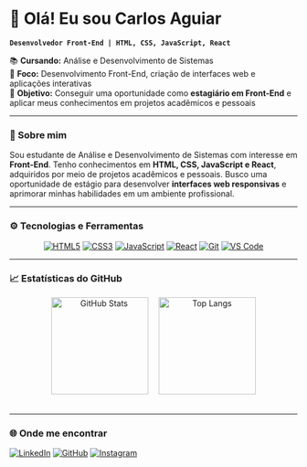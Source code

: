 # 👋 Olá! Eu sou Carlos Aguiar  

**`Desenvolvedor Front-End | HTML, CSS, JavaScript, React`**  

📚 **Cursando:** Análise e Desenvolvimento de Sistemas  
🚀 **Foco:** Desenvolvimento Front-End, criação de interfaces web e aplicações interativas  
🎯 **Objetivo:** Conseguir uma oportunidade como **estagiário em Front-End** e aplicar meus conhecimentos em projetos acadêmicos e pessoais  

---

### 📝 Sobre mim  
Sou estudante de Análise e Desenvolvimento de Sistemas com interesse em **Front-End**. Tenho conhecimentos em **HTML, CSS, JavaScript e React**, adquiridos por meio de projetos acadêmicos e pessoais. Busco uma oportunidade de estágio para desenvolver **interfaces web responsivas** e aprimorar minhas habilidades em um ambiente profissional.  

---

### ⚙️ Tecnologias e Ferramentas  

<div align="center">

[![HTML5](https://img.shields.io/badge/HTML5-E34F26?style=for-the-badge&logo=html5&logoColor=white)](https://developer.mozilla.org/docs/Web/HTML/HTML5) 
[![CSS3](https://img.shields.io/badge/CSS3-1572B6?style=for-the-badge&logo=css3&logoColor=white)](https://developer.mozilla.org/docs/Web/CSS) 
[![JavaScript](https://img.shields.io/badge/JavaScript-F7DF1E?style=for-the-badge&logo=javascript&logoColor=black)](https://developer.mozilla.org/docs/Web/JavaScript) 
[![React](https://img.shields.io/badge/React-61DAFB?style=for-the-badge&logo=react&logoColor=black)](https://reactjs.org/) 
[![Git](https://img.shields.io/badge/Git-F05032?style=for-the-badge&logo=git&logoColor=white)](https://git-scm.com/) 
[![VS Code](https://img.shields.io/badge/VS%20Code-007ACC?style=for-the-badge&logo=visual-studio-code&logoColor=white)](https://code.visualstudio.com/)

</div>

---

### 📈 Estatísticas do GitHub  

<div align="center">

  <img alt="GitHub Stats" height="170" style="display: inline-block; margin-right: 15px;" src="https://github-readme-stats.vercel.app/api?username=carlostechcode&show_icons=true&theme=github_dark&include_all_commits=true&locale=pt-br&hide_border=true" />
  
  <img alt="Top Langs" height="170" style="display: inline-block;" src="https://github-readme-stats.vercel.app/api/top-langs/?username=carlostechcode&theme=github_dark&layout=compact&custom_title=Linguagens&langs_count=9&hide_border=true" />

</div>



<br clear="both" />

---

### 🌐 Onde me encontrar 
[![LinkedIn](https://img.shields.io/badge/LinkedIn-0A66C2?style=for-the-badge&logo=linkedin&logoColor=white)](https://www.linkedin.com/in/carlostechcode/) [![GitHub](https://img.shields.io/badge/GitHub-000?style=for-the-badge&logo=github&logoColor=white)](https://github.com/carlostechcode) [![Instagram](https://img.shields.io/badge/Instagram-E4405F?style=for-the-badge&logo=instagram&logoColor=white)](https://www.instagram.com/carlostechcode/)
